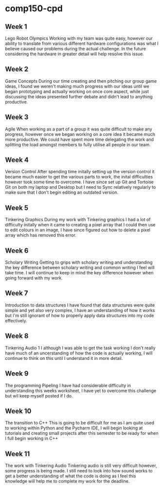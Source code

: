# comp150-cpd

## Week 1
Lego Robot Olympics
Working with my team was quite easy, however our ability to translate from various different hardware configurations was what I believe caused our problems during the actual challenge. In the future considering the hardware in greater detail will help resolve this issue.


## Week 2
Game Concepts
During our time creating and then pitching our group game ideas, I found we weren't making much progress with our ideas until we began prototyping and actually working on once core aspect, while just discussing the ideas presented further debate and didn't lead to anything productive.

## Week 3
Agile
When working as a part of a group it was quite difficult to make any progress, however once we began working on a core idea it became much more productive. We could have spent more time delegating the work and splitting the load amongst members to fully utilise all people in our team. 

## Week 4
Version Control
After spending time initally setting up the version control it became much easier to get the various parts to work, the inital difficulties however took some time to overcome. I have since set up Git and Tortoise Git on both my laptop and Desktop but I need to Sync relatively regularly to make sure that I don't begin editing an outdated version. 

## Week 5
Tinkering Graphics
During my work with Tinkering graphics I had a lot of difficulty initally when it came to creating a pixel array that I could then use to edit colours in an image, I have since figured out how to delete a pixel array which has removed this error.

## Week 6
Scholary Writing
Getting to grips with scholary writing and understanding the key difference between scholary writing and common writing I feel will take time. I will continue to keep in mind the key difference however when going forward with my work.

## Week 7
Introduction to data structures
I have found that data structures were quite simple and yet also very complex, I have an understanding of how it works but I'm still ignorant of how to properly apply data structures into my code effectively.

## Week 8
Tinkering Audio 1
I although I was able to get the task working I don't really have much of an uncerstanding of how the code is actually working, I will continue to think on this until I understand it in more detail.

## Week 9
The programming Pipeling
I have had considerable difficulty in understanding this weeks worksheet, I have yet to overcome this challenge but wil keep myself posted if I do.

## Week 10
The transition to C++
This is going to be difficult for me as I am quite used to working within Python and the Pycharm IDE, I will begin looking at tutorials and creating small projects after this semester to be ready for when I full begin working in C++

## Week 11
The work with Tinkering Audio
Tinkering audio is still very difficult however, some progress is being made. I still need to look into how sound works to get a better understanding of what the code is doing as I feel this knowledge will help me to complete my work for the deadline.
